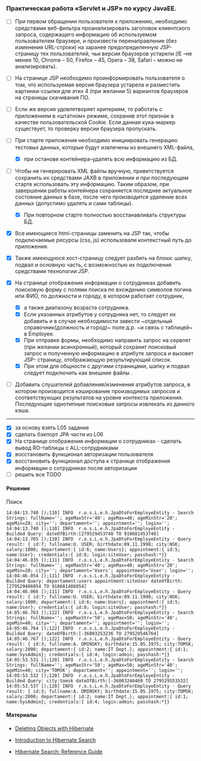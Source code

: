 ### Практическая работа «Servlet и JSP» по курсу JavaEE.

- [ ] При первом обращении пользователя к приложению, необходимо средствами веб-фильтра проанализировать заголовок клиентского запроса, содержащего информацию об используемом пользователем браузере, и произвести перенаправление (без изменения URL-строки) на заранее предопределенную JSP-страницу тех пользователей, чьи версии браузеров устарели (IE –не менее 10, Chrome – 50, Firefox – 45, Opera – 38, Safari – можно не анализировать).  
    
- [ ] На странице JSP необходимо проинформировать пользователя о том, что используемая версия браузера устарела и разместить картинки-ссылки для этих 4 (при желании 5) вариантов браузеров на страницы скачивания ПО.
      
- [ ] Если же версия удовлетворяет критериям, то работать с приложением в «штатном» режиме, сохранив этот признак в качестве пользовательской Cookie. Если данная кука-маркер существует, то проверку версии браузера пропускать.
    
- [ ] При старте приложения необходимо инициировать генерацию тестовых данных, которые будут извлечены из внешнего XML-файла, 
    - [x] при останове контейнера–удалять всю информацию из БД. 
    
- [ ] Чтобы не генерировать XML файлы вручную, приветствуется сохранить их средствами JAXB в приложении и при последующем старте использовать эту информацию. Таким образом, при завершении работы контейнера сохраняется последнее актуальное состояние данных в базе, после чего производится удаление всех данных (допустимо удалять и сами таблицы). 
    - [x] При повторном старте полностью восстанавливать структуры БД.   
    
- [x] Все имеющиеся html-страницы заменить на JSP так, чтобы подключаемые ресурсы (css, js) использовали контекстный путь до приложения. 
       
- [x] Также имеющуюся хост-страницу следует разбить на блоки: шапку, подвал и основную часть, с возможностью их подключения средствами технологии JSP.
    
- [x] На странице отображения информации о сотрудниках добавить поисковую форму с полями поиска по вхождению символов логина или ФИО, по должности и городу, в котором работает сотрудник, 
    - [x] а также диапазону возраста сотрудника. 
    - [x] Если указанных атрибутов у сотрудника нет, то следует их добавить и в случае необходимости завести ~отдельный справочник(должность и город)~ поле д.р. ~и связь с таблицей~ в Employee. 
    - [x] При отправке формы, необходимо направить запрос на сервлет (при желании асинхронный), который сохранит поисковый запрос и полученную информацию в атрибуте запроса и вызовет JSP- страницу, отображающую результирующий список.    
    - [x] При этом для общности с другими страницами, шапку и подвал следует подключить как внешние файлы .
    
- [ ] Добавить слушателей добавления/изменения атрибутов запроса, в котором производится кэширование производимых запросов и соответствующих результатов на уровне контекста приложения. Последующие однотипные поисковые запросы извлекать из данного кэша.

- - - 

- [x] за основу взять L05 задание
- [x] сделать бэкпорт JPA части из L06
- [x] На странице отображения информации о сотрудниках - сделать вывод RO-таблицы с ALL-сотрудниками
- [x] восстановить функционал авторизации пользователя
- [x] восстановить функционал доступа к странице отображения информации о сотрудниках после авторизации
- [ ] решить все TODO

#### Решение

Поиск
```
14:04:13.740 [);110] INFO  r.o.s.L.e.h.JpaDtoForEmployeEntity - Search Strings: fullName=''; ageMaxStr='40'; ageMax=40; ageMinStr='20'; ageMin=20; city=''; departament=''; appointment=''; login=''; 
14:04:13.740 [);110] INFO  r.o.s.L.e.h.JpaDtoForEmployeEntity - Builded Query: dateOfBirth:[279529453740 TO 910681453740]
14:04:13.765 [);110] INFO  r.o.s.L.e.h.JpaDtoForEmployeEntity - Query result: { id:7; fullname:U. USER; birthdate:09.11.1998; city:NSK; salary:1000; departament:{ id:6; name:Users}; appointment:{ id:5; name:User}; credentials:{ id:8; login:siteUser; passhash:*}}
14:04:46.035 [);111] INFO  r.o.s.L.e.h.JpaDtoForEmployeEntity - Search Strings: fullName=''; ageMaxStr='40'; ageMax=40; ageMinStr='20'; ageMin=20; city=''; departament='Users'; appointment='User'; login=''; 
14:04:46.054 [);111] INFO  r.o.s.L.e.h.JpaDtoForEmployeEntity - Builded Query: departament:users appointment:siteUser dateOfBirth:[279529486054 TO 910681486054]
14:04:46.066 [);111] INFO  r.o.s.L.e.h.JpaDtoForEmployeEntity - Query result: { id:7; fullname:U. USER; birthdate:09.11.1998; city:NSK; salary:1000; departament:{ id:6; name:Users}; appointment:{ id:5; name:User}; credentials:{ id:8; login:siteUser; passhash:*}}
14:05:46.763 [);122] INFO  r.o.s.L.e.h.JpaDtoForEmployeEntity - Search Strings: fullName=''; ageMaxStr='50'; ageMax=50; ageMinStr='40'; ageMin=40; city=''; departament=''; appointment=''; login=''; 
14:05:46.764 [);122] INFO  r.o.s.L.e.h.JpaDtoForEmployeEntity - Builded Query: dateOfBirth:[-36003253236 TO 279529546764]
14:05:46.767 [);122] INFO  r.o.s.L.e.h.JpaDtoForEmployeEntity - Query result: { id:3; fullname:A. DMINSKY; birthdate:15.05.1975; city:TOMSK; salary:2000; departament:{ id:2; name:IT Dept.}; appointment:{ id:1; name:SysAdmin}; credentials:{ id:4; login:admin; passhash:*}}
14:05:53.531 [);120] INFO  r.o.s.L.e.h.JpaDtoForEmployeEntity - Search Strings: fullName=''; ageMaxStr='50'; ageMax=50; ageMinStr='40'; ageMin=40; city='TOMSK'; departament=''; appointment=''; login=''; 
14:05:53.532 [);120] INFO  r.o.s.L.e.h.JpaDtoForEmployeEntity - Builded Query: city:tomsk dateOfBirth:[-36003246469 TO 279529553532]
14:05:53.537 [);120] INFO  r.o.s.L.e.h.JpaDtoForEmployeEntity - Query result: { id:3; fullname:A. DMINSKY; birthdate:15.05.1975; city:TOMSK; salary:2000; departament:{ id:2; name:IT Dept.}; appointment:{ id:1; name:SysAdmin}; credentials:{ id:4; login:admin; passhash:*}}
```

    
#### Материалы

- [Deleting Objects with Hibernate](https://www.baeldung.com/delete-with-hibernate)

- [Introduction to Hibernate Search](https://www.baeldung.com/hibernate-search)

- [Hibernate Search: Reference Guide](http://docs.jboss.org/hibernate/search/5.10/reference/en-US/html_single/#_searching)    